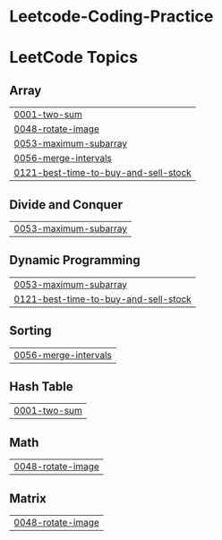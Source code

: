 # Leetcode-Coding-Practice


<!---LeetCode Topics Start-->
# LeetCode Topics
## Array
|  |
| ------- |
| [0001-two-sum](https://github.com/vineetkrsingh769/Leetcode-Coding-Practice/tree/master/0001-two-sum) |
| [0048-rotate-image](https://github.com/vineetkrsingh769/Leetcode-Coding-Practice/tree/master/0048-rotate-image) |
| [0053-maximum-subarray](https://github.com/vineetkrsingh769/Leetcode-Coding-Practice/tree/master/0053-maximum-subarray) |
| [0056-merge-intervals](https://github.com/vineetkrsingh769/Leetcode-Coding-Practice/tree/master/0056-merge-intervals) |
| [0121-best-time-to-buy-and-sell-stock](https://github.com/vineetkrsingh769/Leetcode-Coding-Practice/tree/master/0121-best-time-to-buy-and-sell-stock) |
## Divide and Conquer
|  |
| ------- |
| [0053-maximum-subarray](https://github.com/vineetkrsingh769/Leetcode-Coding-Practice/tree/master/0053-maximum-subarray) |
## Dynamic Programming
|  |
| ------- |
| [0053-maximum-subarray](https://github.com/vineetkrsingh769/Leetcode-Coding-Practice/tree/master/0053-maximum-subarray) |
| [0121-best-time-to-buy-and-sell-stock](https://github.com/vineetkrsingh769/Leetcode-Coding-Practice/tree/master/0121-best-time-to-buy-and-sell-stock) |
## Sorting
|  |
| ------- |
| [0056-merge-intervals](https://github.com/vineetkrsingh769/Leetcode-Coding-Practice/tree/master/0056-merge-intervals) |
## Hash Table
|  |
| ------- |
| [0001-two-sum](https://github.com/vineetkrsingh769/Leetcode-Coding-Practice/tree/master/0001-two-sum) |
## Math
|  |
| ------- |
| [0048-rotate-image](https://github.com/vineetkrsingh769/Leetcode-Coding-Practice/tree/master/0048-rotate-image) |
## Matrix
|  |
| ------- |
| [0048-rotate-image](https://github.com/vineetkrsingh769/Leetcode-Coding-Practice/tree/master/0048-rotate-image) |
<!---LeetCode Topics End-->